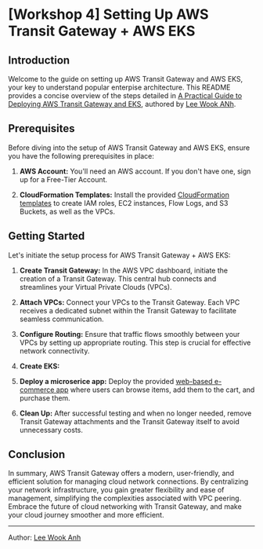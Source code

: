 # [Workshop 4] Setting Up AWS Transit Gateway + AWS EKS

## Introduction

Welcome to the guide on setting up AWS Transit Gateway and AWS EKS, your key to understand popular enterpise architecture. This README provides a concise overview of the steps detailed in [A Practical Guide to Deploying AWS Transit Gateway and EKS](https://google.com), authored by [Lee Wook ANh](https://www.linkedin.com/in/leewookanh/).

## Prerequisites

Before diving into the setup of AWS Transit Gateway and AWS EKS, ensure you have the following prerequisites in place:

1. **AWS Account:** You'll need an AWS account. If you don't have one, sign up for a Free-Tier Account.

2. **CloudFormation Templates:** Install the provided [CloudFormation templates](./pre-requisites.yaml) to create IAM roles, EC2 instances, Flow Logs, and S3 Buckets, as well as the VPCs.


## Getting Started

Let's initiate the setup process for AWS Transit Gateway + AWS EKS:

1. **Create Transit Gateway:** In the AWS VPC dashboard, initiate the creation of a Transit Gateway. This central hub connects and streamlines your Virtual Private Clouds (VPCs).

2. **Attach VPCs:** Connect your VPCs to the Transit Gateway. Each VPC receives a dedicated subnet within the Transit Gateway to facilitate seamless communication.

3. **Configure Routing:** Ensure that traffic flows smoothly between your VPCs by setting up appropriate routing. This step is crucial for effective network connectivity.

4. **Create EKS:**

5. **Deploy a microserice app:** Deploy the provided [web-based e-commerce app](https://github.com/GoogleCloudPlatform/microservices-demo) where users can browse items, add them to the cart, and purchase them.  

6. **Clean Up:** After successful testing and when no longer needed, remove Transit Gateway attachments and the Transit Gateway itself to avoid unnecessary costs.

## Conclusion

In summary, AWS Transit Gateway offers a modern, user-friendly, and efficient solution for managing cloud network connections. By centralizing your network infrastructure, you gain greater flexibility and ease of management, simplifying the complexities associated with VPC peering. Embrace the future of cloud networking with Transit Gateway, and make your cloud journey smoother and more efficient.

---

Author: [Lee Wook Anh](https://www.linkedin.com/in/leewookanh/)